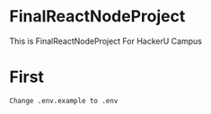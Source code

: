 # FinalReactNodeProject
This is FinalReactNodeProject For HackerU Campus


# First
``` Change .env.example to .env ```